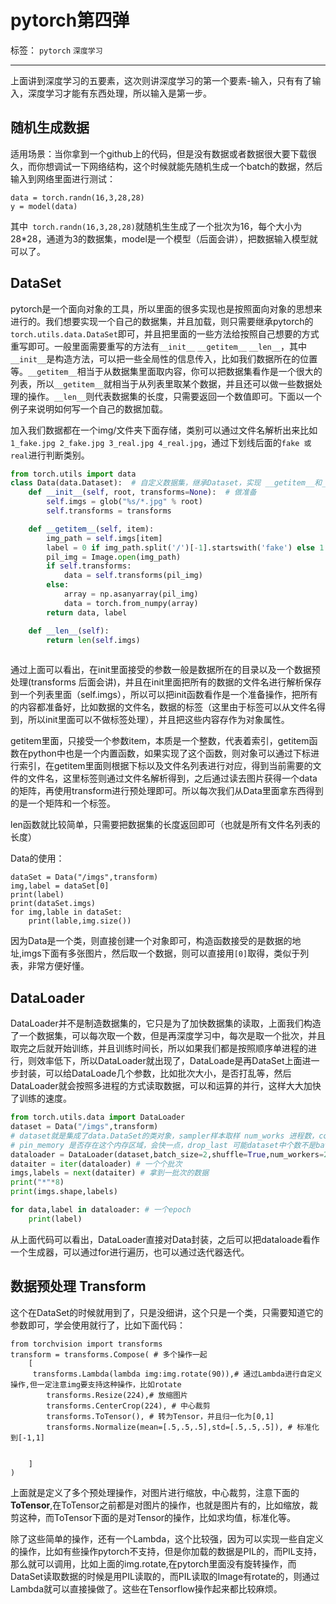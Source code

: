 ﻿# pytorch第四弹

标签： `pytorch` `深度学习`

---

上面讲到深度学习的五要素，这次则讲深度学习的第一个要素-输入，只有有了输入，深度学习才能有东西处理，所以输入是第一步。  

## 随机生成数据  

适用场景：当你拿到一个github上的代码，但是没有数据或者数据很大要下载很久，而你想调试一下网络结构，这个时候就能先随机生成一个batch的数据，然后输入到网络里面进行测试：  

```
data = torch.randn(16,3,28,28)
y = model(data)
```  

其中` torch.randn(16,3,28,28)`就随机生生成了一个批次为16，每个大小为28*28，通道为3的数据集，model是一个模型（后面会讲），把数据输入模型就可以了。  

## DataSet  

pytorch是一个面向对象的工具，所以里面的很多实现也是按照面向对象的思想来进行的。我们想要实现一个自己的数据集，并且加载，则只需要继承pytorch的`torch.utils.data.DataSet`即可，并且把里面的一些方法给按照自己想要的方式重写即可。一般里面需要重写的方法有`__init__` `__getitem__`  `__len__`，其中`__init__`是构造方法，可以把一些全局性的信息传入，比如我们数据所在的位置等。`__getitem__`相当于从数据集里面取内容，你可以把数据集看作是一个很大的列表，所以`__getitem__`就相当于从列表里取某个数据，并且还可以做一些数据处理的操作。`__len__`则代表数据集的长度，只需要返回一个数值即可。下面以一个例子来说明如何写一个自己的数据加载。  

加入我们数据都在一个img/文件夹下面存储，类别可以通过文件名解析出来比如`1_fake.jpg 2_fake.jpg 3_real.jpg 4_real.jpg`，通过下划线后面的`fake 或real`进行判断类别。 

```python  
from torch.utils import data
class Data(data.Dataset):  # 自定义数据集，继承Dataset，实现 __getitem__和__len__
    def __init__(self, root, transforms=None):  # 做准备
        self.imgs = glob("%s/*.jpg" % root)
        self.transforms = transforms

    def __getitem__(self, item):
        img_path = self.imgs[item]
        label = 0 if img_path.split('/')[-1].startswith('fake') else 1
        pil_img = Image.open(img_path)
        if self.transforms:
            data = self.transforms(pil_img)
        else:
            array = np.asanyarray(pil_img)
            data = torch.from_numpy(array)
        return data, label

    def __len__(self):
        return len(self.imgs)
        
```  

通过上面可以看出，在init里面接受的参数一般是数据所在的目录以及一个数据预处理(transforms 后面会讲)，并且在init里面把所有的数据的文件名进行解析保存到一个列表里面（self.imgs），所以可以把init函数看作是一个准备操作，把所有的内容都准备好，比如数据的文件名，数据的标签（这里由于标签可以从文件名得到，所以init里面可以不做标签处理），并且把这些内容存作为对象属性。  

getitem里面，只接受一个参数item，本质是一个整数，代表着索引，getitem函数在python中也是一个内置函数，如果实现了这个函数，则对象可以通过下标进行索引，在getitem里面则根据下标以及文件名列表进行对应，得到当前需要的文件的文件名，这里标签则通过文件名解析得到，之后通过读去图片获得一个data的矩阵，再使用transform进行预处理即可。所以每次我们从Data里面拿东西得到的是一个矩阵和一个标签。  

len函数就比较简单，只需要把数据集的长度返回即可（也就是所有文件名列表的长度）  

Data的使用：  

```
dataSet = Data("/imgs",transform)
img,label = dataSet[0]
print(label)
print(dataSet.imgs)
for img,lable in dataSet:
    print(lable,img.size())
```  

因为Data是一个类，则直接创建一个对象即可，构造函数接受的是数据的地址,imgs下面有多张图片，然后取一个数据，则可以直接用`[0]`取得，类似于列表，非常方便好懂。  

## DataLoader  

DataLoader并不是制造数据集的，它只是为了加快数据集的读取，上面我们构造了一个数据集，可以每次取一个数，但是再深度学习中，每次是取一个批次，并且取完之后就开始训练，并且训练时间长，所以如果我们都是按照顺序单进程的进行，则效率低下，所以DataLoader就出现了，DataLoade是再DataSet上面进一步封装，可以给DataLoade几个参数，比如批次大小，是否打乱等，然后DataLoader就会按照多进程的方式读取数据，可以和运算的并行，这样大大加快了训练的速度。  

```python
from torch.utils.data import DataLoader
dataset = Data("/imgs",transform)
# dataset就是集成了data.DataSet的类对象，sampler样本取样 num_works 进程数，collate_fn 如何拼接多个样本一般默认
# pin_memory 是否存在这个内存区域，会快一点，drop_last 可能dataset中个数不是batc的整数倍，drop会把最后一个丢掉
dataloader = DataLoader(dataset,batch_size=2,shuffle=True,num_workers=2,drop_last=False)
dataiter = iter(dataloader) # 一个个批次
imgs,labels = next(dataiter) # 拿到一批次的数据
print("*"*8)
print(imgs.shape,labels)

for data,label in dataloader: # 一个epoch
    print(label)
```  

从上面代码可以看出，DataLoader直接对Data封装，之后可以把dataloade看作一个生成器，可以通过for进行遍历，也可以通过迭代器迭代。  

## 数据预处理 Transform  

这个在DataSet的时候就用到了，只是没细讲，这个只是一个类，只需要知道它的参数即可，学会使用就行了，比如下面代码：  
```
from torchvision import transforms
transform = transforms.Compose( # 多个操作一起
    [
     transforms.Lambda(lambda img:img.rotate(90)),# 通过Lambda进行自定义操作,但一定注意img要支持这种操作，比如rotate
        transforms.Resize(224),# 放缩图片
        transforms.CenterCrop(224), # 中心裁剪
        transforms.ToTensor(), # 转为Tensor，并且归一化为[0,1]
        transforms.Normalize(mean=[.5,.5,.5],std=[.5,.5,.5]), # 标准化到[-1,1]
       

    ]
)
```  

上面就是定义了多个预处理操作，对图片进行缩放，中心裁剪，注意下面的**ToTensor**,在ToTensor之前都是对图片的操作，也就是图片有的，比如缩放，裁剪这种，而ToTensor下面的是对Tensor的操作，比如求均值，标准化等。  

除了这些简单的操作，还有一个Lambda，这个比较强，因为可以实现一些自定义的操作，比如有些操作pytorch不支持，但是你加载的数据是PIL的，而PIL支持，那么就可以调用，比如上面的img.rotate,在pytorch里面没有旋转操作，而DataSet读取数据的时候是用PIL读取的，而PIL读取的Image有rotate的，则通过Lambda就可以直接操做了。这些在Tensorflow操作起来都比较麻烦。